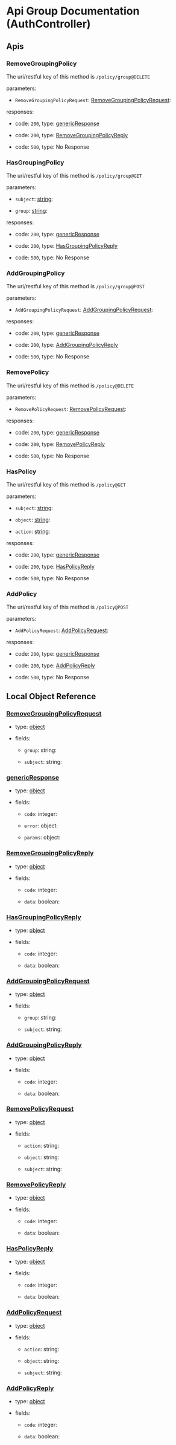 
# Api Group Documentation (AuthController)

<!--beg l desc_AuthController -->

<!--end l-->

## Apis


### RemoveGroupingPolicy

The uri/restful key of this method is `/policy/group@DELETE`

<!--beg l desc_RemoveGroupingPolicy -->

<!--end l-->

parameters:

+ `RemoveGroupingPolicyRequest`: [RemoveGroupingPolicyRequest](#RemoveGroupingPolicyRequest): 
    <!--beg l desc_RemoveGroupingPolicy_params_RemoveGroupingPolicyRequest -->
    
    <!--end l-->


responses:

+ code: `200`, type: [genericResponse](#genericResponse)
    <!--beg l desc_RemoveGroupingPolicy_response_200_[genericResponse](#genericResponse) -->
    
    <!--end l-->


+ code: `200`, type: [RemoveGroupingPolicyReply](#RemoveGroupingPolicyReply)
    <!--beg l desc_RemoveGroupingPolicy_response_200_[RemoveGroupingPolicyReply](#RemoveGroupingPolicyReply) -->
    
    <!--end l-->


+ code: `500`, type: No Response
    <!--beg l desc_RemoveGroupingPolicy_response_500_No Response -->
    
    <!--end l-->




### HasGroupingPolicy

The uri/restful key of this method is `/policy/group@GET`

<!--beg l desc_HasGroupingPolicy -->

<!--end l-->

parameters:

+ `subject`: [string](#string): 
    <!--beg l desc_HasGroupingPolicy_params_subject -->
    
    <!--end l-->


+ `group`: [string](#string): 
    <!--beg l desc_HasGroupingPolicy_params_group -->
    
    <!--end l-->


responses:

+ code: `200`, type: [genericResponse](#genericResponse)
    <!--beg l desc_HasGroupingPolicy_response_200_[genericResponse](#genericResponse) -->
    
    <!--end l-->


+ code: `200`, type: [HasGroupingPolicyReply](#HasGroupingPolicyReply)
    <!--beg l desc_HasGroupingPolicy_response_200_[HasGroupingPolicyReply](#HasGroupingPolicyReply) -->
    
    <!--end l-->


+ code: `500`, type: No Response
    <!--beg l desc_HasGroupingPolicy_response_500_No Response -->
    
    <!--end l-->




### AddGroupingPolicy

The uri/restful key of this method is `/policy/group@POST`

<!--beg l desc_AddGroupingPolicy -->

<!--end l-->

parameters:

+ `AddGroupingPolicyRequest`: [AddGroupingPolicyRequest](#AddGroupingPolicyRequest): 
    <!--beg l desc_AddGroupingPolicy_params_AddGroupingPolicyRequest -->
    
    <!--end l-->


responses:

+ code: `200`, type: [genericResponse](#genericResponse)
    <!--beg l desc_AddGroupingPolicy_response_200_[genericResponse](#genericResponse) -->
    
    <!--end l-->


+ code: `200`, type: [AddGroupingPolicyReply](#AddGroupingPolicyReply)
    <!--beg l desc_AddGroupingPolicy_response_200_[AddGroupingPolicyReply](#AddGroupingPolicyReply) -->
    
    <!--end l-->


+ code: `500`, type: No Response
    <!--beg l desc_AddGroupingPolicy_response_500_No Response -->
    
    <!--end l-->




### RemovePolicy

The uri/restful key of this method is `/policy@DELETE`

<!--beg l desc_RemovePolicy -->

<!--end l-->

parameters:

+ `RemovePolicyRequest`: [RemovePolicyRequest](#RemovePolicyRequest): 
    <!--beg l desc_RemovePolicy_params_RemovePolicyRequest -->
    
    <!--end l-->


responses:

+ code: `200`, type: [genericResponse](#genericResponse)
    <!--beg l desc_RemovePolicy_response_200_[genericResponse](#genericResponse) -->
    
    <!--end l-->


+ code: `200`, type: [RemovePolicyReply](#RemovePolicyReply)
    <!--beg l desc_RemovePolicy_response_200_[RemovePolicyReply](#RemovePolicyReply) -->
    
    <!--end l-->


+ code: `500`, type: No Response
    <!--beg l desc_RemovePolicy_response_500_No Response -->
    
    <!--end l-->




### HasPolicy

The uri/restful key of this method is `/policy@GET`

<!--beg l desc_HasPolicy -->

<!--end l-->

parameters:

+ `subject`: [string](#string): 
    <!--beg l desc_HasPolicy_params_subject -->
    
    <!--end l-->


+ `object`: [string](#string): 
    <!--beg l desc_HasPolicy_params_object -->
    
    <!--end l-->


+ `action`: [string](#string): 
    <!--beg l desc_HasPolicy_params_action -->
    
    <!--end l-->


responses:

+ code: `200`, type: [genericResponse](#genericResponse)
    <!--beg l desc_HasPolicy_response_200_[genericResponse](#genericResponse) -->
    
    <!--end l-->


+ code: `200`, type: [HasPolicyReply](#HasPolicyReply)
    <!--beg l desc_HasPolicy_response_200_[HasPolicyReply](#HasPolicyReply) -->
    
    <!--end l-->


+ code: `500`, type: No Response
    <!--beg l desc_HasPolicy_response_500_No Response -->
    
    <!--end l-->




### AddPolicy

The uri/restful key of this method is `/policy@POST`

<!--beg l desc_AddPolicy -->

<!--end l-->

parameters:

+ `AddPolicyRequest`: [AddPolicyRequest](#AddPolicyRequest): 
    <!--beg l desc_AddPolicy_params_AddPolicyRequest -->
    
    <!--end l-->


responses:

+ code: `200`, type: [genericResponse](#genericResponse)
    <!--beg l desc_AddPolicy_response_200_[genericResponse](#genericResponse) -->
    
    <!--end l-->


+ code: `200`, type: [AddPolicyReply](#AddPolicyReply)
    <!--beg l desc_AddPolicy_response_200_[AddPolicyReply](#AddPolicyReply) -->
    
    <!--end l-->


+ code: `500`, type: No Response
    <!--beg l desc_AddPolicy_response_500_No Response -->
    
    <!--end l-->




## Local Object Reference




### [RemoveGroupingPolicyRequest](./ObjectModelSpec.md#RemoveGroupingPolicyRequest)

+ type: [object](#RemoveGroupingPolicyRequest)

+ fields:
    
    + `group`: string: 
        <!--beg l desc_{{object_name}}_group -->
        
        <!--end l-->

    + `subject`: string: 
        <!--beg l desc_{{object_name}}_subject -->
        
        <!--end l-->

    
### [genericResponse](./ObjectModelSpec.md#genericResponse)

+ type: [object](#genericResponse)

+ fields:
    
    + `code`: integer: 
        <!--beg l desc_{{object_name}}_code -->
        
        <!--end l-->

    + `error`: object: 
        <!--beg l desc_{{object_name}}_error -->
        
        <!--end l-->

    + `params`: object: 
        <!--beg l desc_{{object_name}}_params -->
        
        <!--end l-->

    
### [RemoveGroupingPolicyReply](./ObjectModelSpec.md#RemoveGroupingPolicyReply)

+ type: [object](#RemoveGroupingPolicyReply)

+ fields:
    
    + `code`: integer: 
        <!--beg l desc_{{object_name}}_code -->
        
        <!--end l-->

    + `data`: boolean: 
        <!--beg l desc_{{object_name}}_data -->
        
        <!--end l-->

    
### [HasGroupingPolicyReply](./ObjectModelSpec.md#HasGroupingPolicyReply)

+ type: [object](#HasGroupingPolicyReply)

+ fields:
    
    + `code`: integer: 
        <!--beg l desc_{{object_name}}_code -->
        
        <!--end l-->

    + `data`: boolean: 
        <!--beg l desc_{{object_name}}_data -->
        
        <!--end l-->

    
### [AddGroupingPolicyRequest](./ObjectModelSpec.md#AddGroupingPolicyRequest)

+ type: [object](#AddGroupingPolicyRequest)

+ fields:
    
    + `group`: string: 
        <!--beg l desc_{{object_name}}_group -->
        
        <!--end l-->

    + `subject`: string: 
        <!--beg l desc_{{object_name}}_subject -->
        
        <!--end l-->

    
### [AddGroupingPolicyReply](./ObjectModelSpec.md#AddGroupingPolicyReply)

+ type: [object](#AddGroupingPolicyReply)

+ fields:
    
    + `code`: integer: 
        <!--beg l desc_{{object_name}}_code -->
        
        <!--end l-->

    + `data`: boolean: 
        <!--beg l desc_{{object_name}}_data -->
        
        <!--end l-->

    
### [RemovePolicyRequest](./ObjectModelSpec.md#RemovePolicyRequest)

+ type: [object](#RemovePolicyRequest)

+ fields:
    
    + `action`: string: 
        <!--beg l desc_{{object_name}}_action -->
        
        <!--end l-->

    + `object`: string: 
        <!--beg l desc_{{object_name}}_object -->
        
        <!--end l-->

    + `subject`: string: 
        <!--beg l desc_{{object_name}}_subject -->
        
        <!--end l-->

    
### [RemovePolicyReply](./ObjectModelSpec.md#RemovePolicyReply)

+ type: [object](#RemovePolicyReply)

+ fields:
    
    + `code`: integer: 
        <!--beg l desc_{{object_name}}_code -->
        
        <!--end l-->

    + `data`: boolean: 
        <!--beg l desc_{{object_name}}_data -->
        
        <!--end l-->

    
### [HasPolicyReply](./ObjectModelSpec.md#HasPolicyReply)

+ type: [object](#HasPolicyReply)

+ fields:
    
    + `code`: integer: 
        <!--beg l desc_{{object_name}}_code -->
        
        <!--end l-->

    + `data`: boolean: 
        <!--beg l desc_{{object_name}}_data -->
        
        <!--end l-->

    
### [AddPolicyRequest](./ObjectModelSpec.md#AddPolicyRequest)

+ type: [object](#AddPolicyRequest)

+ fields:
    
    + `action`: string: 
        <!--beg l desc_{{object_name}}_action -->
        
        <!--end l-->

    + `object`: string: 
        <!--beg l desc_{{object_name}}_object -->
        
        <!--end l-->

    + `subject`: string: 
        <!--beg l desc_{{object_name}}_subject -->
        
        <!--end l-->

    
### [AddPolicyReply](./ObjectModelSpec.md#AddPolicyReply)

+ type: [object](#AddPolicyReply)

+ fields:
    
    + `code`: integer: 
        <!--beg l desc_{{object_name}}_code -->
        
        <!--end l-->

    + `data`: boolean: 
        <!--beg l desc_{{object_name}}_data -->
        
        <!--end l-->

    

